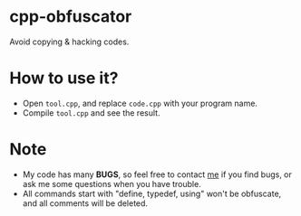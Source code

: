 # cpp-obfuscator

Avoid copying & hacking codes.


# How to use it?
- Open ``tool.cpp``, and replace ``code.cpp`` with your program name.
- Compile ``tool.cpp`` and see the result.

# Note
- My code has many **BUGS**, so feel free to contact [me](https://www.facebook.com/Shitpost-d%E1%BA%A1o-100328492224653/) if you find bugs, or ask me some questions when you have trouble.
- All commands start with "define, typedef, using" won't be obfuscate, and all comments will be deleted.
